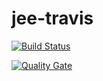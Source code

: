 # jee-travis
[![Build Status](https://travis-ci.com/MaxenceDeCreus/jee-travis.svg?token=X3E5sfsamsBaGnCdzD7q&branch=master)](https://travis-ci.com/MaxenceDeCreus/jee-travis)

[![Quality Gate](https://sonarcloud.io/api/project_badges/measure?project=project.key&metric=alert_status)](https://sonarcloud.io/dashboard/index/MaxenceDeCreus_jee-travis)
